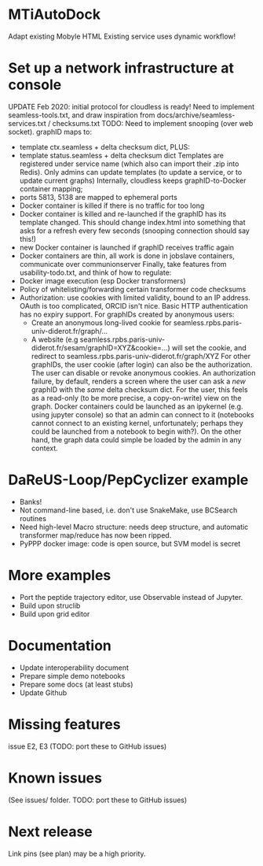 MTiAutoDock
===========
Adapt existing Mobyle HTML
Existing service uses dynamic workflow!


Set up a network infrastructure at console
==========================================
UPDATE Feb 2020: initial protocol for cloudless is ready!
Need to implement seamless-tools.txt,
 and draw inspiration from docs/archive/seamless-services.txt / checksums.txt
  TODO: Need to implement snooping (over web socket). 
graphID maps to: 
  - template ctx.seamless + delta checksum dict, 
    PLUS:
  - template status.seamless + delta checksum dict
  Templates are registered under service name (which also can import their .zip into Redis). Only admins can update templates (to update a service, or to update current graphs)
Internally, cloudless keeps graphID-to-Docker container mapping; 
  - ports 5813, 5138 are mapped to ephemeral ports
  - Docker container is killed if there is no traffic for too long
  - Docker container is killed and re-launched if the graphID has its template changed. This should change index.html into something that asks for a refresh every few seconds (snooping connection should say this!)
  - new Docker container is launched if graphID receives traffic again
  - Docker containers are thin, all work is done in jobslave containers,
    communicate over communionserver
Finally, take features from usability-todo.txt, and think of how to regulate:
- Docker image execution (esp Docker transformers)
- Policy of whitelisting/forwarding certain transformer code checksums
- Authorization: use cookies with limited validity, bound to an IP address. 
 OAuth is too complicated, ORCID isn't nice. Basic HTTP authentication has no expiry support.
For graphIDs created by anonymous users:
  - Create an anonymous long-lived cookie for seamless.rpbs.paris-univ-diderot.fr/graph/...
  - A website (e.g seamless.rpbs.paris-univ-diderot.fr/sesam/graphID=XYZ&cookie=...) will set the cookie,
    and redirect to seamless.rpbs.paris-univ-diderot.fr/graph/XYZ
For other graphIDs, the user cookie (after login) can also be the authorization. The user can disable or revoke
 anonymous cookies.
An authorization failure, by default, renders a screen where the user can ask a *new* graphID with the *same* 
delta checksum dict. For the user, this feels as a read-only (to be more precise, a copy-on-write) view on the graph.
Docker containers could be launched as an ipykernel (e.g. using jupyter console) so that an admin can connect
 to it (notebooks cannot connect to an existing kernel, unfortunately; perhaps they could be launched from
 a notebook to begin with?). On the other hand, the graph data could simple be loaded by the admin in any context.

DaReUS-Loop/PepCyclizer example
===============================
  - Banks!
  - Not command-line based, i.e. don't use SnakeMake, use BCSearch routines
  - Need high-level Macro structure: needs deep structure, and automatic transformer
    map/reduce has now been ripped.
  - PyPPP docker image: code is open source, but SVM model is secret

More examples
============
- Port the peptide trajectory editor, use Observable instead of Jupyter.
- Build upon struclib
- Build upon grid editor


Documentation
=============
- Update interoperability document
- Prepare simple demo notebooks
- Prepare some docs (at least stubs)
- Update Github

Missing features
================
issue E2, E3 (TODO: port these to GitHub issues)

Known issues
============
(See issues/ folder. TODO: port these to GitHub issues)

Next release
============
Link pins (see plan) may be a high priority.
